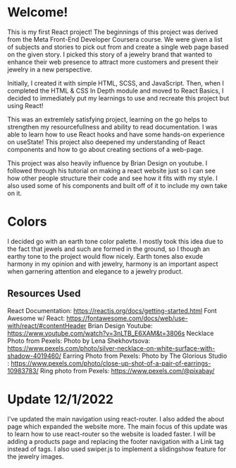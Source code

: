# Welcome!

This is my first React project! The beginnings of this project was derived from the Meta Front-End Developer Coursera course. We were given a list of subjects and stories to pick out from and create a single web page based on the given story. I picked this story of a jewelry brand that wanted to enhance their web presence to attract more customers and present their jewelry in a new perspective. 

Initially, I created it with simple HTML, SCSS, and JavaScript. Then, when I completed the HTML & CSS In Depth module and moved to React Basics, I decided to immediately put my learnings to use and recreate this project but using React!

This was an extremlely satisfying project, learning on the go helps to strengthen my resourcefullness and ability to read documentation. I was able to learn how to use React hooks and have some hands-on experience on useState! This project also deepened my understanding of React components and how to go about creating sections of a web-page. 

This project was also heavily influence by Brian Design on youtube. I followed through his tutorial on making a react website just so I can see how other people structure their code and see how it fits with my style. I also used some of his components and built off of it to include my own take on it. 

# Colors
I decided go with an earth tone color palette. I mostly took this idea due to the fact that jewels and such are formed in the ground, so I though an earthy tone to the project would flow nicely. Earth tones also exude harmony in my opinion and with jewelry, harmony is an important aspect when garnering attention and elegance to a jewelry product. 

## Resources Used

React Documentation: https://reactjs.org/docs/getting-started.html 
Font Awesome w/ React: https://fontawesome.com/docs/web/use-with/react/#contentHeader
Brian Design Youtube: https://www.youtube.com/watch?v=3nLTB_E6XAM&t=3806s
Necklace Photo from Pexels: Photo by Lena Shekhovtsova: https://www.pexels.com/photo/silver-necklace-on-white-surface-with-shadow-4019460/
Earring Photo from Pexels: Photo by The Glorious  Studio : https://www.pexels.com/photo/close-up-shot-of-a-pair-of-earrings-10983783/
Ring photo from Pexels: https://www.pexels.com/@pixabay/

# Update 12/1/2022
I've updated the main navigation using react-router. I also added the about page which expanded the website more. The main focus of this update was to learn how to use react-router so the website is loaded faster. I will be adding a products page and replacing the footer navigation with a Link tag instead of <a> tags. I also used swiper.js to implement a slidingshow feature for the jewelry images.
